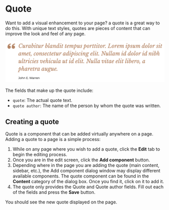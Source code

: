 # Quote

Want to add a visual enhancement to your page?  a quote is a great way to do this.  With unique text styles, quotes are pieces of content that can improve the look and feel of any page.

![Quote component](../.gitbook/assets/quote.png)

The fields that make up the quote include:

* `quote`: The actual quote text.
* `quote author`: The name of the person by whom the quote was written.

## Creating a quote

Quote is a component that can be added virtually anywhere on a page.  Adding a quote to a page is a simple process:

1. While on any page where you wish to add a quote, click the **Edit** tab to begin the editing process.
1. Once you are in the edit screen, click the **Add component** button.
1. Depending where in the page you are adding the quote (main content, sidebar, etc.), the Add component dialog window may display different available components. The quote component can be found in the **Content** category of the dialog box. Once you find it, click on it to add it.
1. The quote only provides the Quote and Quote author fields. Fill out each of the fields and press the **Save** button.

You should see the new quote displayed on the page.
